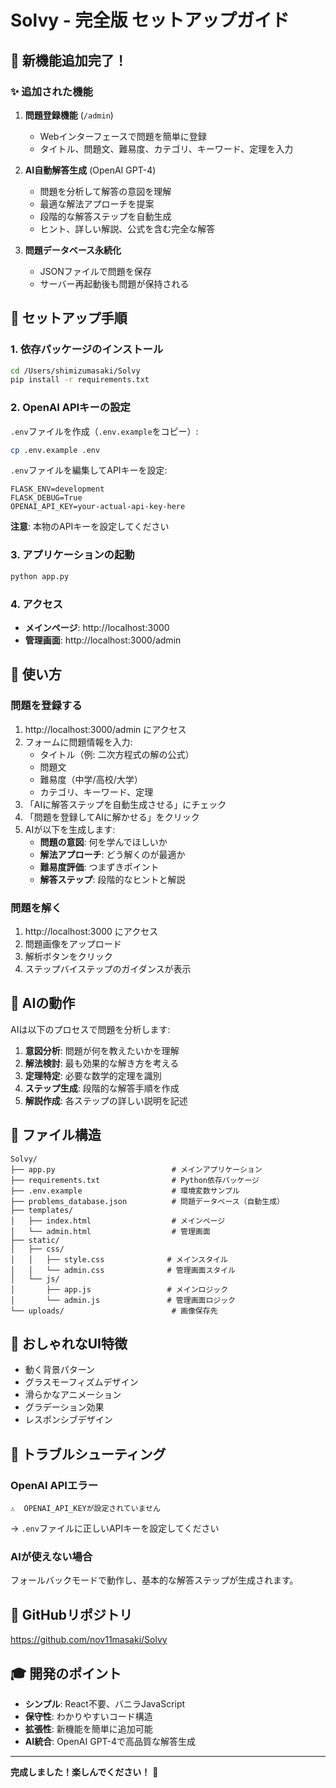 # Solvy - 完全版 セットアップガイド

## 🎉 新機能追加完了！

### ✨ 追加された機能

1. **問題登録機能** (`/admin`)
   - Webインターフェースで問題を簡単に登録
   - タイトル、問題文、難易度、カテゴリ、キーワード、定理を入力

2. **AI自動解答生成** (OpenAI GPT-4)
   - 問題を分析して解答の意図を理解
   - 最適な解法アプローチを提案
   - 段階的な解答ステップを自動生成
   - ヒント、詳しい解説、公式を含む完全な解答

3. **問題データベース永続化**
   - JSONファイルで問題を保存
   - サーバー再起動後も問題が保持される

## 🚀 セットアップ手順

### 1. 依存パッケージのインストール

```bash
cd /Users/shimizumasaki/Solvy
pip install -r requirements.txt
```

### 2. OpenAI APIキーの設定

`.env`ファイルを作成（`.env.example`をコピー）:

```bash
cp .env.example .env
```

`.env`ファイルを編集してAPIキーを設定:

```
FLASK_ENV=development
FLASK_DEBUG=True
OPENAI_API_KEY=your-actual-api-key-here
```

**注意**: 本物のAPIキーを設定してください

### 3. アプリケーションの起動

```bash
python app.py
```

### 4. アクセス

- **メインページ**: http://localhost:3000
- **管理画面**: http://localhost:3000/admin

## 🎯 使い方

### 問題を登録する

1. http://localhost:3000/admin にアクセス
2. フォームに問題情報を入力:
   - タイトル（例: 二次方程式の解の公式）
   - 問題文
   - 難易度（中学/高校/大学）
   - カテゴリ、キーワード、定理
3. 「AIに解答ステップを自動生成させる」にチェック
4. 「問題を登録してAIに解かせる」をクリック
5. AIが以下を生成します:
   - **問題の意図**: 何を学んでほしいか
   - **解法アプローチ**: どう解くのが最適か
   - **難易度評価**: つまずきポイント
   - **解答ステップ**: 段階的なヒントと解説

### 問題を解く

1. http://localhost:3000 にアクセス
2. 問題画像をアップロード
3. 解析ボタンをクリック
4. ステップバイステップのガイダンスが表示

## 🤖 AIの動作

AIは以下のプロセスで問題を分析します:

1. **意図分析**: 問題が何を教えたいかを理解
2. **解法検討**: 最も効果的な解き方を考える
3. **定理特定**: 必要な数学的定理を識別
4. **ステップ生成**: 段階的な解答手順を作成
5. **解説作成**: 各ステップの詳しい説明を記述

## 📂 ファイル構造

```
Solvy/
├── app.py                          # メインアプリケーション
├── requirements.txt                # Python依存パッケージ
├── .env.example                    # 環境変数サンプル
├── problems_database.json          # 問題データベース（自動生成）
├── templates/
│   ├── index.html                  # メインページ
│   └── admin.html                  # 管理画面
├── static/
│   ├── css/
│   │   ├── style.css              # メインスタイル
│   │   └── admin.css              # 管理画面スタイル
│   └── js/
│       ├── app.js                 # メインロジック
│       └── admin.js               # 管理画面ロジック
└── uploads/                        # 画像保存先
```

## 🎨 おしゃれなUI特徴

- 動く背景パターン
- グラスモーフィズムデザイン
- 滑らかなアニメーション
- グラデーション効果
- レスポンシブデザイン

## 🔧 トラブルシューティング

### OpenAI APIエラー

```
⚠️  OPENAI_API_KEYが設定されていません
```

→ `.env`ファイルに正しいAPIキーを設定してください

### AIが使えない場合

フォールバックモードで動作し、基本的な解答ステップが生成されます。

## 📄 GitHubリポジトリ

https://github.com/nov11masaki/Solvy

## 🎓 開発のポイント

- **シンプル**: React不要、バニラJavaScript
- **保守性**: わかりやすいコード構造
- **拡張性**: 新機能を簡単に追加可能
- **AI統合**: OpenAI GPT-4で高品質な解答生成

---

**完成しました！楽しんでください！** 🎉
